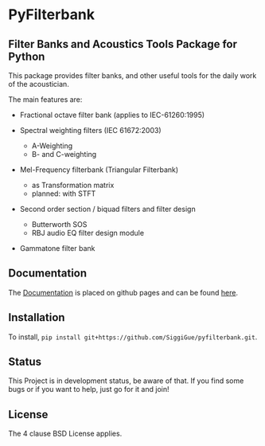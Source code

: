 # PyFilterbank 
## Filter Banks and Acoustics Tools Package for Python
This package provides filter banks, and other useful tools for the daily work of the acoustician.

The main features are:

* Fractional octave filter bank (applies to IEC-61260:1995)

* Spectral weighting filters (IEC 61672:2003)
  + A-Weighting
  + B- and C-weighting

* Mel-Frequency filterbank (Triangular Filterbank)
  + as Transformation matrix
  + planned: with STFT

* Second order section / biquad filters and filter design
  + Butterworth SOS
  + RBJ audio EQ filter design module

* Gammatone filter bank


## Documentation
The [Documentation](http://siggigue.github.io/pyfilterbank) is placed on github pages and can be found [here](http://siggigue.github.io/pyfilterbank).

## Installation

To install, `pip install git+https://github.com/SiggiGue/pyfilterbank.git`.

## Status
This Project is in development status, be aware of that. If you find some bugs or if you want to help, just go for it and join!

## License
The 4 clause BSD License applies.

